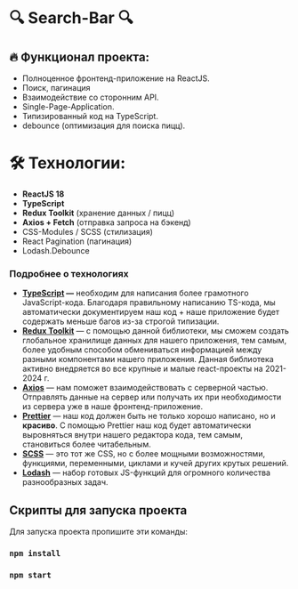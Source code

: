 # 🔍 Search-Bar 🔍

## 🔥 Функционал проекта:

- Полноценное фронтенд-приложение на ReactJS.
- Поиск, пагинация
- Взаимодействие со сторонним API.
- Single-Page-Application.
- Типизированный код на TypeScript.
- debounce (оптимизация для поиска пицц).

# 🛠 Технологии:

- **ReactJS 18**
- **TypeScript**
- **Redux Toolkit** (хранение данных / пицц)
- **Axios + Fetch** (отправка запроса на бэкенд)
- CSS-Modules / SCSS (стилизация)
- React Pagination (пагинация)
- Lodash.Debounce

### Подробнее о технологиях

- **[TypeScript](https://www.typescriptlang.org/) —** необходим для написания более грамотного JavaScript-кода. Благодаря правильному написанию TS-кода, мы автоматически документируем наш код + наше приложение будет содержать меньше багов из-за строгой типизации.
- **[Redux Toolkit](https://redux-toolkit.js.org/)** — с помощью данной библиотеки, мы сможем создать глобальное хранилище данных для нашего приложения, тем самым, более удобным способом обмениваться информацией между разными компонентами нашего приложения. Данная библиотека активно внедряется во все крупные и малые react-проекты на 2021-2024 г.
- **[Axios](https://github.com/axios/axios)** — нам поможет взаимодействовать с серверной частью. Отправлять данные на сервер или получать их при необходимости из сервера уже в наше фронтенд-приложение.
- **[Prettier](https://prettier.io/)** — наш код должен быть не только хорошо написано, но и **красиво**. С помощью Prettier наш код будет автоматически выровняться внутри нашего редактора кода, тем самым, становиться более читабельным.
- **[SCSS](https://sass-scss.ru/)** — это тот же CSS, но с более мощными возможностями, функциями, переменными, циклами и кучей других крутых решений.
- **[Lodash](https://lodash.com/docs)** — набор готовых JS-функций для огромного количества разнообразных задач.
## Скрипты для запуска проекта

Для запуска проекта пропишите эти команды:

### `npm install`
### `npm start`

